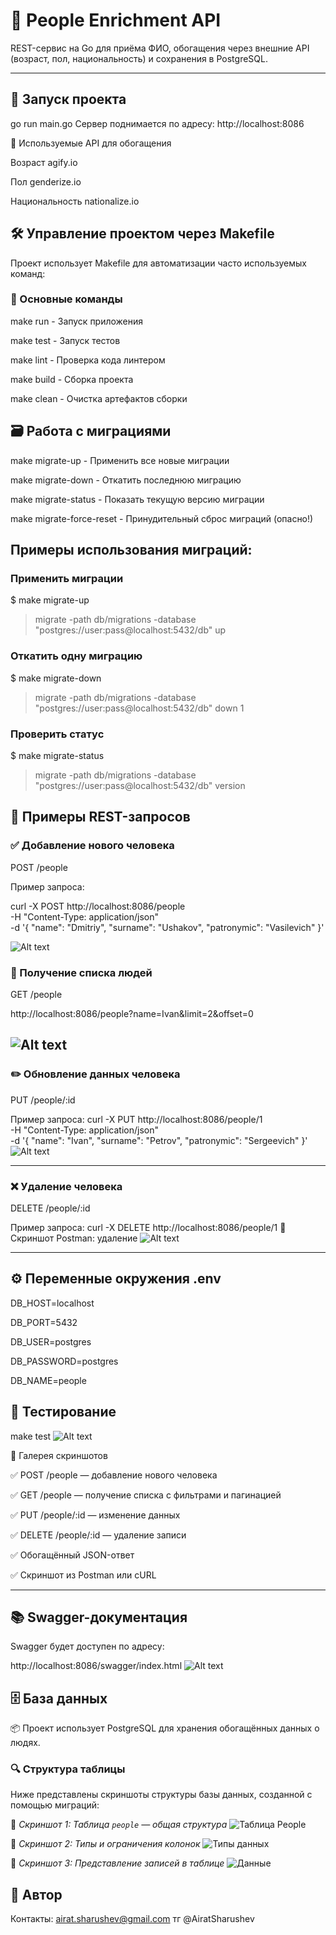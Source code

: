 # 👤 People Enrichment API

REST-сервис на Go для приёма ФИО, обогащения через внешние API (возраст, пол, национальность) и сохранения в PostgreSQL.

---

## 🚀 Запуск проекта


go run main.go
Сервер поднимается по адресу: http://localhost:8086

🧩 Используемые API для обогащения



Возраст	agify.io

Пол	genderize.io

Национальность	nationalize.io

## 🛠 Управление проектом через Makefile
Проект использует Makefile для автоматизации часто используемых команд:

### 🧩 Основные команды

make run       - Запуск приложения

make test      - Запуск тестов

make lint      - Проверка кода линтером

make build     - Сборка проекта

make clean     - Очистка артефактов сборки

## 🗃 Работа с миграциями

make migrate-up          - Применить все новые миграции

make migrate-down        - Откатить последнюю миграцию

make migrate-status      - Показать текущую версию миграции

make migrate-force-reset - Принудительный сброс миграций (опасно!)

## Примеры использования миграций:


### Применить миграции
$ make migrate-up
> migrate -path db/migrations -database "postgres://user:pass@localhost:5432/db" up


### Откатить одну миграцию
$ make migrate-down
> migrate -path db/migrations -database "postgres://user:pass@localhost:5432/db" down 1

### Проверить статус
$ make migrate-status
> migrate -path db/migrations -database "postgres://user:pass@localhost:5432/db" version


## 🧪 Примеры REST-запросов 

### ✅ Добавление нового человека
POST /people

Пример запроса:

curl -X POST http://localhost:8086/people \
  -H "Content-Type: application/json" \
  -d '{
    "name": "Dmitriy",
    "surname": "Ushakov",
    "patronymic": "Vasilevich"
  }'


![Alt text](image.png)

### 📄 Получение списка людей
GET /people

http://localhost:8086/people?name=Ivan&limit=2&offset=0

![Alt text](image-2.png)
---

### ✏️ Обновление данных человека
PUT /people/:id

Пример запроса:
curl -X PUT http://localhost:8086/people/1 \
  -H "Content-Type: application/json" \
  -d '{
    "name": "Ivan",
    "surname": "Petrov",
    "patronymic": "Sergeevich"
  }'
![Alt text](image-3.png)

---

### ❌ Удаление человека
DELETE /people/:id

Пример запроса:
curl -X DELETE http://localhost:8086/people/1
📸 Скриншот Postman: удаление
![Alt text](image-4.png)

---
## ⚙️ Переменные окружения .env



DB_HOST=localhost

DB_PORT=5432

DB_USER=postgres

DB_PASSWORD=postgres

DB_NAME=people


## 🧪 Тестирование

make test
![Alt text](image-13.png)

📸 Галерея скриншотов 

✅ POST /people — добавление нового человека

✅ GET /people — получение списка с фильтрами и пагинацией

✅ PUT /people/:id — изменение данных

✅ DELETE /people/:id — удаление записи

✅ Обогащённый JSON-ответ

✅ Скриншот из Postman или cURL

---
## 📚 Swagger-документация
Swagger будет доступен по адресу:


http://localhost:8086/swagger/index.html
![Alt text](image-6.png)



## 🗄️ База данных

📦 Проект использует PostgreSQL для хранения обогащённых данных о людях.

### 🔍 Структура таблицы

Ниже представлены скриншоты структуры базы данных, созданной с помощью миграций:

📸 _Скриншот 1: Таблица `people` — общая структура_
![Таблица People](image-10.png)

📸 _Скриншот 2: Типы и ограничения колонок_
![Типы данных](image-11.png)

📸 _Скриншот 3: Представление записей в таблице_
![Данные](image-12.png)


## 📌 Автор

Контакты: airat.sharushev@gmail.com
тг @AiratSharushev